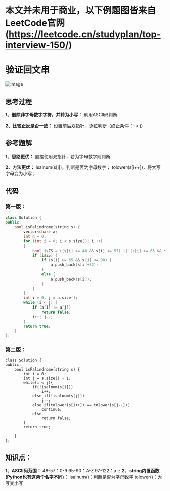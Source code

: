 # 本文并未用于商业，以下例题图皆来自LeetCode官网(https://leetcode.cn/studyplan/top-interview-150/) 

# 验证回文串
![image](https://github.com/user-attachments/assets/95bab455-76d4-4035-8f49-8a81ca3c8fe5)

## 思考过程
**1、删除非字母数字字符，并转为小写：**
利用ASCII码判断

**2、比较正反是否一致：**
设置前后双指针，逐位判断（终止条件：i < j）

## 参考题解
**1、思路更优：**
直接使用双指针，若为字母数字则判断

**2、方法更优：**
isalnum(s[i])，判断是否为字母数字；
tolower(s[i++])，将大写字母变为小写；

## 代码
### 第一版：
```C++
class Solution {
public:
	bool isPalindrome(string s) {
		vector<char> a;
		int n = 0;
		for (int i = 0; i < s.size(); i ++)
		{
			bool isZS = ((s[i] >= 48 && s[i] <= 57) || (s[i] >= 65 && s[i] <= 90) || (s[i] >= 97 && s[i] <= 122));
			if (isZS) {
				if (s[i] >= 65 && s[i] <= 90) {
					a.push_back(s[i]+32);
				}
				else {
					a.push_back(s[i]);
				}
			}
		}
		int i = 0, j = a.size();
		while (i < j) {
			if (a[i] != a[j])
				return false;
			i++; j--;
		}
		return true;
	}
};
```

### 第二版：
```
class Solution {
public:
    bool isPalindrome(string s) {
        int i = 0;
        int j = s.size() - 1;
        while(i < j){
            if(!isalnum(s[i]))
                i++;
            else if(!isalnum(s[j]))
                j--;
            else if(tolower(s[i++]) == tolower(s[j--]))
                continue;
            else
                return false;
        }
		return true;

    }
};
```

## 知识点：
**1、ASCII码范围：**
48-57：0-9
65-90：A-Z
97-122：a-z
**2、string内置函数(Python也有这两个名字不同)：**
isalnum()：判断是否为字母数字
tolower()：大写变小写
